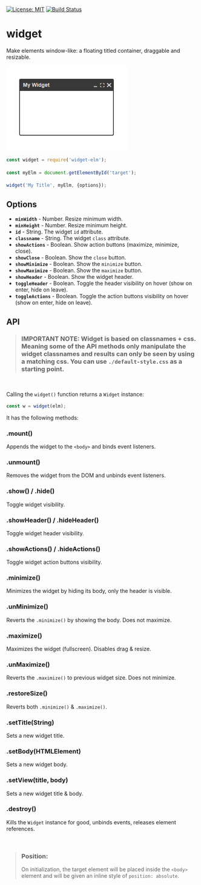 [![License: MIT](https://img.shields.io/badge/License-MIT-blue.svg)](https://opensource.org/licenses/MIT)
[![Build Status](https://travis-ci.org/taitulism/widget.svg?branch=master)](https://travis-ci.org/taitulism/widget)

widget
======
Make elements window-like: a floating titled container, draggable and resizable.

![widget-elm example](widget-example.png)

```js
const widget = require('widget-elm');

const myElm = document.getElementById('target');

widget('My Title', myElm, {options});
```

## Options

* **`minWidth`** - Number. Resize minimum width.
* **`minHeight`** - Number. Resize minimum height.
* **`id`** - String. The widget `id` attribute.
* **`classname`** - String. The widget `class` attribute.
* **`showActions`** - Boolean. Show action buttons (maximize, minimize, close).
* **`showClose`** - Boolean. Show the `close` button.
* **`showMinimize`** - Boolean. Show the `minimize` button.
* **`showMaximize`** - Boolean. Show the `maximize` button.
* **`showHeader`** - Boolean. Show the widget header.
* **`toggleHeader`** - Boolean. Toggle the header visibility on hover (show on enter, hide on leave).
* **`toggleActions`** - Boolean. Toggle the action buttons visibility on hover (show on enter, hide on leave).


## API

>### **IMPORTANT NOTE:** Widget is based on classnames + css. Meaning some of the API methods only manipulate the widget classnames and results can only be seen by using a matching css. You can use `./default-style.css` as a starting point.

&nbsp;

Calling the `widget()` function returns a `Widget` instance: 
```js
const w = widget(elm);
```
It has the following methods:

### **.mount()**
Appends the widget to the `<body>` and binds event listeners.

### **.unmount()**
Removes the widget from the DOM and unbinds event listeners.

### **.show() / .hide()**
Toggle widget visibility.

### **.showHeader() / .hideHeader()**
Toggle widget header visibility.

### **.showActions() / .hideActions()**
Toggle widget action buttons visibility.

### **.minimize()**
Minimizes the widget by hiding its body, only the header is visible.

### **.unMinimize()**
Reverts the `.minimize()` by showing the body. Does not maximize.

### **.maximize()**
Maximizes the widget (fullscreen). Disables drag & resize.

### **.unMaximize()**
Reverts the `.maximize()` to previous widget size. Does not minimize.

### **.restoreSize()**
Reverts both `.minimize()` & `.maximize()`.

### **.setTitle(String)**
Sets a new widget title.

### **.setBody(HTMLElement)**
Sets a new widget body.

### **.setView(title, body)**
Sets a new widget title & body.

### **.destroy()**
Kills the `Widget` instance for good, unbinds events, releases element references.



&nbsp;

>### Position:
>On initialization, the target element will be placed inside the `<body>` element and will be given an inline style of `position: absolute`.
